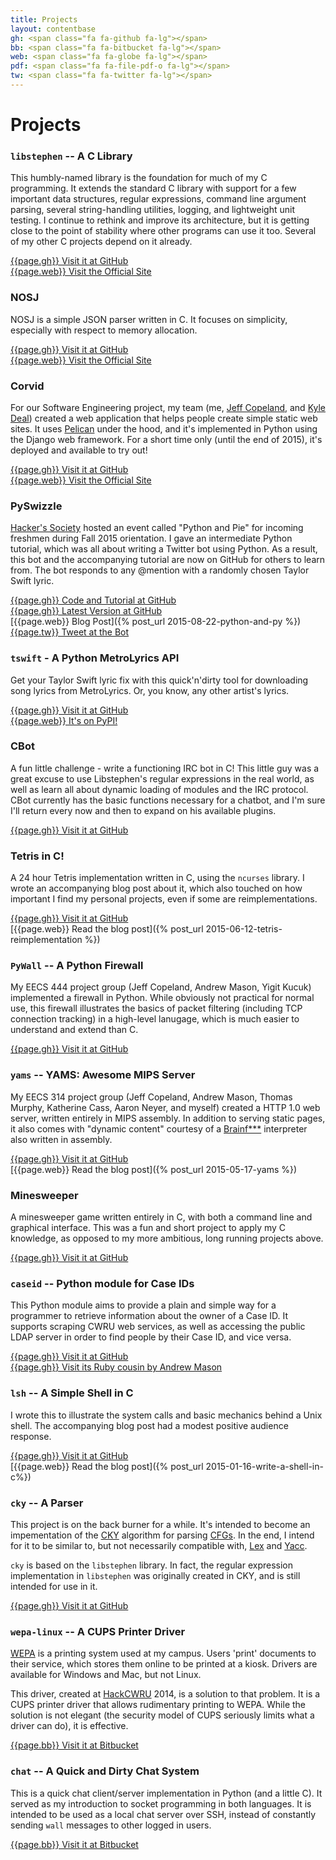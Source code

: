 ```yaml
---
title: Projects
layout: contentbase
gh: <span class="fa fa-github fa-lg"></span>
bb: <span class="fa fa-bitbucket fa-lg"></span>
web: <span class="fa fa-globe fa-lg"></span>
pdf: <span class="fa fa-file-pdf-o fa-lg"></span>
tw: <span class="fa fa-twitter fa-lg"></span>
---
```

# Projects

### `libstephen` -- A C Library

This humbly-named library is the foundation for much of my C programming.  It
extends the standard C library with support for a few important data structures,
regular expressions, command line argument parsing, several string-handling
utilities, logging, and lightweight unit testing.  I continue to rethink and
improve its architecture, but it is getting close to the point of stability
where other programs can use it too.  Several of my other C projects depend on
it already.

[{{page.gh}} Visit it at GitHub](https://github.com/brenns10/libstephen)  
[{{page.web}} Visit the Official Site](/libstephen/)

### NOSJ

NOSJ is a simple JSON parser written in C.  It focuses on simplicity, especially
with respect to memory allocation.

[{{page.gh}} Visit it at GitHub](https://github.com/brenns10/nosj)  
[{{page.web}} Visit the Official Site](/nosj/)

### Corvid

For our Software Engineering project, my team (me, [Jeff Copeland][], and
[Kyle Deal][]) created a web application that helps people create simple static
web sites.  It uses [Pelican](http://getpelican.com/) under the hood, and it's
implemented in Python using the Django web framework.  For a short time only
(until the end of 2015), it's deployed and available to try out!

[{{page.gh}} Visit it at GitHub](https://github.com/jpcjr/corvid)  
[{{page.web}} Visit the Official Site](https://corvid.xyz)

### PySwizzle

[Hacker's Society](http://hacsoc.org) hosted an event called "Python and Pie"
for incoming freshmen during Fall 2015 orientation.  I gave an intermediate
Python tutorial, which was all about writing a Twitter bot using Python.  As a
result, this bot and the accompanying tutorial are now on GitHub for others to
learn from.  The bot responds to any @mention with a randomly chosen Taylor
Swift lyric.

[{{page.gh}} Code and Tutorial at GitHub](https://github.com/brenns10/pypie15int)  
[{{page.gh}} Latest Version at GitHub](https://github.com/brenns10/pyswizzle)  
[{{page.web}} Blog Post]({% post_url 2015-08-22-python-and-py %})  
[{{page.tw}} Tweet at the Bot](https://twitter.com/pyswizzle)

### `tswift` - A Python MetroLyrics API

Get your Taylor Swift lyric fix with this quick'n'dirty tool for downloading
song lyrics from MetroLyrics.  Or, you know, any other artist's lyrics.

[{{page.gh}} Visit it at GitHub](https://github.com/brenns10/tswift)  
[{{page.web}} It's on PyPI!](https://pypi.python.org/pypi/tswift)

### CBot

A fun little challenge - write a functioning IRC bot in C!  This little guy was
a great excuse to use Libstephen's regular expressions in the real world, as
well as learn all about dynamic loading of modules and the IRC protocol.  CBot
currently has the basic functions necessary for a chatbot, and I'm sure I'll
return every now and then to expand on his available plugins.

[{{page.gh}} Visit it at GitHub](https://github.com/brenns10/cbot)

### Tetris in C!

A 24 hour Tetris implementation written in C, using the `ncurses` library.  I
wrote an accompanying blog post about it, which also touched on how important I
find my personal projects, even if some are reimplementations.

[{{page.gh}} Visit it at GitHub](https://github.com/brenns10/tetris)  
[{{page.web}} Read the blog post]({% post_url 2015-06-12-tetris-reimplementation %})

### `PyWall` -- A Python Firewall

My EECS 444 project group (Jeff Copeland, Andrew Mason, Yigit Kucuk) implemented
a firewall in Python.  While obviously not practical for normal use, this
firewall illustrates the basics of packet filtering (including TCP connection
tracking) in a high-level lanugage, which is much easier to understand and
extend than C.

[{{page.gh}} Visit it at GitHub](https://github.com/brenns10/pywall)

### `yams` -- YAMS: Awesome MIPS Server

My EECS 314 project group (Jeff Copeland, Andrew Mason, Thomas Murphy, Katherine
Cass, Aaron Neyer, and myself) created a HTTP 1.0 web server, written entirely
in MIPS assembly.  In addition to serving static pages, it also comes with
"dynamic content" courtesy of a
[Brainf***](https://en.wikipedia.org/wiki/Brainfuck) interpreter also written in
assembly.

[{{page.gh}} Visit it at GitHub](https://github.com/brenns10/yams)  
[{{page.web}} Read the blog post]({% post_url 2015-05-17-yams %})

### Minesweeper

A minesweeper game written entirely in C, with both a command line and graphical
interface.  This was a fun and short project to apply my C knowledge, as opposed
to my more ambitious, long running projects above.

[{{page.gh}} Visit it at GitHub](https://github.com/brenns10/minesweeper)

### `caseid` -- Python module for Case IDs

This Python module aims to provide a plain and simple way for a programmer to
retrieve information about the owner of a Case ID.  It supports scraping CWRU
web services, as well as accessing the public LDAP server in order to find
people by their Case ID, and vice versa.

[{{page.gh}} Visit it at GitHub](https://github.com/brenns10/caseid)  
[{{page.gh}} Visit its Ruby cousin by Andrew Mason](https://github.com/ajm188/cwru_directory)

### `lsh` -- A Simple Shell in C

I wrote this to illustrate the system calls and basic mechanics behind a Unix
shell.  The accompanying blog post had a modest positive audience response.

[{{page.gh}} Visit it at GitHub](https://github.com/brenns10/lsh)  
[{{page.web}} Read the blog post]({% post_url 2015-01-16-write-a-shell-in-c%})

### `cky` -- A Parser

This project is on the back burner for a while.  It's intended to become an
impementation of the [CKY](http://en.wikipedia.org/wiki/CYK_algorithm) algorithm
for parsing [CFGs](//en.wikipedia.org/wiki/Context-free_grammar).  In the end, I
intend for it to be similar to, but not necessarily compatible with,
[Lex](http://en.wikipedia.org/wiki/Lex_(software)) and
[Yacc](http://en.wikipedia.org/wiki/Yacc).

`cky` is based on the `libstephen` library.  In fact, the regular expression
implementation in `libstephen` was originally created in CKY, and is still
intended for use in it.

[{{page.gh}} Visit it at GitHub](https://github.com/brenns10/cky)

### `wepa-linux` -- A CUPS Printer Driver

[WEPA](https://www.wepanow.com/) is a printing system used at my campus.  Users
'print' documents to their service, which stores them online to be printed at a
kiosk.  Drivers are available for Windows and Mac, but not Linux.

This driver, created at [HackCWRU](//www.hackcwru.com/) 2014, is a solution to
that problem.  It is a CUPS printer driver that allows rudimentary printing to
WEPA.  While the solution is not elegant (the security model of CUPS seriously
limits what a driver can do), it is effective.

[{{page.bb}} Visit it at Bitbucket](//bitbucket.org/brenns10/wepa-linux)

### `chat` -- A Quick and Dirty Chat System

This is a quick chat client/server implementation in Python (and a little C).
It served as my introduction to socket programming in both languages.  It is
intended to be used as a local chat server over SSH, instead of constantly
sending `wall` messages to other logged in users.

[{{page.bb}} Visit it at Bitbucket](//bitbucket.org/brenns10/chat)

[Jeff Copeland]: https://github.com/jpcjr
[Kyle Deal]: https://github.com/dealie16
